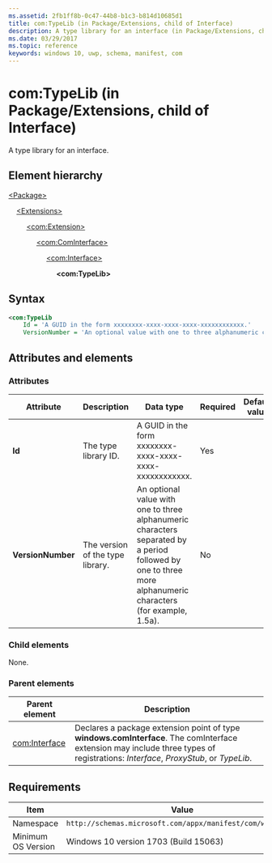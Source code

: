 ```yaml
---
ms.assetid: 2fb1ff8b-0c47-44b8-b1c3-b814d10685d1
title: com:TypeLib (in Package/Extensions, child of Interface)
description: A type library for an interface (in Package/Extensions, child of Interface).
ms.date: 03/29/2017
ms.topic: reference
keywords: windows 10, uwp, schema, manifest, com
---
```


# com:TypeLib (in Package/Extensions, child of Interface)

A type library for an interface.

## Element hierarchy

[\<Package\>](element-package.md)

&nbsp;&nbsp;&nbsp;&nbsp;[\<Extensions\>](element-1-extensions.md)

&nbsp;&nbsp;&nbsp;&nbsp; &nbsp;&nbsp;&nbsp;&nbsp;[\<com:Extension\>](element-com-extension.md)

&nbsp;&nbsp;&nbsp;&nbsp; &nbsp;&nbsp;&nbsp;&nbsp; &nbsp;&nbsp;&nbsp;&nbsp;[\<com:ComInterface\>](element-com-package-cominterface.md)

&nbsp;&nbsp;&nbsp;&nbsp; &nbsp;&nbsp;&nbsp;&nbsp; &nbsp;&nbsp;&nbsp;&nbsp; &nbsp;&nbsp;&nbsp;&nbsp;[\<com:Interface\>](element-com-package-interface.md)

&nbsp;&nbsp;&nbsp;&nbsp; &nbsp;&nbsp;&nbsp;&nbsp; &nbsp;&nbsp;&nbsp;&nbsp; &nbsp;&nbsp;&nbsp;&nbsp; &nbsp;&nbsp;&nbsp;&nbsp;**\<com:TypeLib\>**

## Syntax

```xml
<com:TypeLib
    Id = 'A GUID in the form xxxxxxxx-xxxx-xxxx-xxxx-xxxxxxxxxxxx.'
    VersionNumber = 'An optional value with one to three alphanumeric characters separated by a period followed by one to three more alphanumeric characters (for example, 1.5a).' />
```

## Attributes and elements

### Attributes

| Attribute | Description | Data type | Required | Default value |
|-|-|-|-|-|
| **Id** | The type library ID. | A GUID in the form xxxxxxxx-xxxx-xxxx-xxxx-xxxxxxxxxxxx. | Yes |  |
| **VersionNumber** | The version of the type library. | An optional value with one to three alphanumeric characters separated by a period followed by one to three more alphanumeric characters (for example, 1.5a). | No |  |

### Child elements

None.

### Parent elements

| Parent element | Description |
|-|-|
| [com:Interface](element-com-package-interface.md) | Declares a package extension point of type **windows.comInterface**. The comInterface extension may include three types of registrations: *Interface*, *ProxyStub*, or *TypeLib*. |

## Requirements

| Item  | Value  |
|--|--|
| Namespace | `http://schemas.microsoft.com/appx/manifest/com/windows10` |
| Minimum OS Version | Windows 10 version 1703 (Build 15063) |
